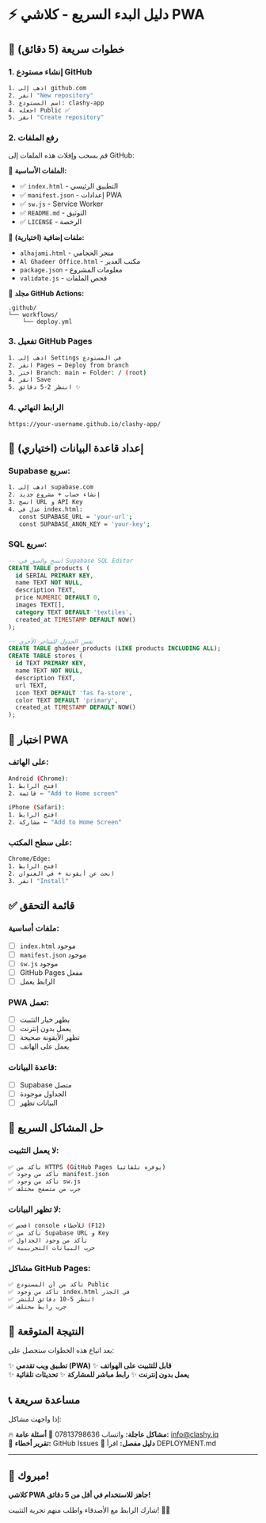 # ⚡ دليل البدء السريع - كلاشي PWA

## 🚀 خطوات سريعة (5 دقائق)

### 1. إنشاء مستودع GitHub
```bash
1. اذهب إلى github.com
2. انقر "New repository" 
3. اسم المستودع: clashy-app
4. اجعله Public ✅
5. انقر "Create repository"
```

### 2. رفع الملفات
قم بسحب وإفلات هذه الملفات إلى GitHub:

📁 **الملفات الأساسية:**
- ✅ `index.html` - التطبيق الرئيسي
- ✅ `manifest.json` - إعدادات PWA  
- ✅ `sw.js` - Service Worker
- ✅ `README.md` - التوثيق
- ✅ `LICENSE` - الرخصة

📁 **ملفات إضافية (اختيارية):**
- `alhajami.html` - متجر الحجامي
- `Al Ghadeer Office.html` - مكتب الغدير
- `package.json` - معلومات المشروع
- `validate.js` - فحص الملفات

📁 **مجلد GitHub Actions:**
```
.github/
└── workflows/
    └── deploy.yml
```

### 3. تفعيل GitHub Pages
```bash
1. اذهب إلى Settings في المستودع
2. انقر Pages ← Deploy from branch
3. اختر Branch: main ← Folder: / (root)
4. انقر Save
5. انتظر 2-5 دقائق ✨
```

### 4. الرابط النهائي
```
https://your-username.github.io/clashy-app/
```

## 🔧 إعداد قاعدة البيانات (اختياري)

### Supabase سريع:
```bash
1. اذهب إلى supabase.com
2. إنشاء حساب + مشروع جديد
3. انسخ URL و API Key
4. عدل في index.html:
   const SUPABASE_URL = 'your-url';
   const SUPABASE_ANON_KEY = 'your-key';
```

### SQL سريع:
```sql
-- انسخ والصق في Supabase SQL Editor
CREATE TABLE products (
  id SERIAL PRIMARY KEY,
  name TEXT NOT NULL,
  description TEXT,
  price NUMERIC DEFAULT 0,
  images TEXT[],
  category TEXT DEFAULT 'textiles',
  created_at TIMESTAMP DEFAULT NOW()
);

-- نفس الجدول للمتاجر الأخرى
CREATE TABLE ghadeer_products (LIKE products INCLUDING ALL);
CREATE TABLE stores (
  id TEXT PRIMARY KEY,
  name TEXT NOT NULL,
  description TEXT,
  url TEXT,
  icon TEXT DEFAULT 'fas fa-store',
  color TEXT DEFAULT 'primary',
  created_at TIMESTAMP DEFAULT NOW()
);
```

## 📱 اختبار PWA

### على الهاتف:
```bash
Android (Chrome):
1. افتح الرابط
2. قائمة ← "Add to Home screen"

iPhone (Safari):
1. افتح الرابط  
2. مشاركة ← "Add to Home Screen"
```

### على سطح المكتب:
```bash
Chrome/Edge:
1. افتح الرابط
2. ابحث عن أيقونة + في العنوان
3. انقر "Install"
```

## ✅ قائمة التحقق

### ملفات أساسية:
- [ ] `index.html` موجود
- [ ] `manifest.json` موجود  
- [ ] `sw.js` موجود
- [ ] GitHub Pages مفعل
- [ ] الرابط يعمل

### PWA تعمل:
- [ ] يظهر خيار التثبيت
- [ ] يعمل بدون إنترنت
- [ ] تظهر الأيقونة صحيحة
- [ ] يعمل على الهاتف

### قاعدة البيانات:
- [ ] Supabase متصل
- [ ] الجداول موجودة
- [ ] البيانات تظهر

## 🐛 حل المشاكل السريع

### لا يعمل التثبيت:
```bash
✅ تأكد من HTTPS (GitHub Pages يوفره تلقائياً)
✅ تأكد من وجود manifest.json
✅ تأكد من وجود sw.js
✅ جرب من متصفح مختلف
```

### لا تظهر البيانات:
```bash
✅ افحص console للأخطاء (F12)
✅ تأكد من Supabase URL و Key
✅ تأكد من وجود الجداول
✅ جرب البيانات التجريبية
```

### مشاكل GitHub Pages:
```bash
✅ تأكد من أن المستودع Public
✅ تأكد من وجود index.html في الجذر
✅ انتظر 5-10 دقائق للنشر
✅ جرب رابط مختلف
```

## 🎯 النتيجة المتوقعة

بعد اتباع هذه الخطوات ستحصل على:

✨ **تطبيق ويب تقدمي (PWA)**
✨ **قابل للتثبيت على الهواتف**  
✨ **يعمل بدون إنترنت**
✨ **رابط مباشر للمشاركة**
✨ **تحديثات تلقائية**

## 📞 مساعدة سريعة

إذا واجهت مشاكل:

🔥 **مشاكل عاجلة:** واتساب 07813798636
📧 **أسئلة عامة:** info@clashy.iq  
🐛 **تقرير أخطاء:** GitHub Issues
📖 **دليل مفصل:** اقرأ DEPLOYMENT.md

---

## 🎉 مبروك!

**كلاشي PWA جاهز للاستخدام في أقل من 5 دقائق!** 

شارك الرابط مع الأصدقاء واطلب منهم تجربة التثبيت! 📱✨
